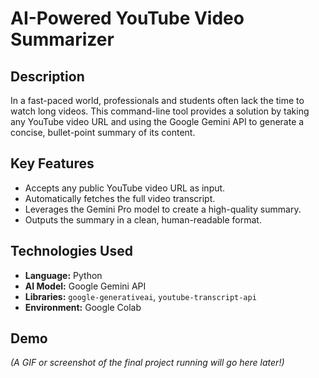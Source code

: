 # AI-Powered YouTube Video Summarizer

## Description
In a fast-paced world, professionals and students often lack the time to watch long videos. This command-line tool provides a solution by taking any YouTube video URL and using the Google Gemini API to generate a concise, bullet-point summary of its content.

## Key Features
* Accepts any public YouTube video URL as input.
* Automatically fetches the full video transcript.
* Leverages the Gemini Pro model to create a high-quality summary.
* Outputs the summary in a clean, human-readable format.

## Technologies Used
* **Language:** Python
* **AI Model:** Google Gemini API
* **Libraries:** `google-generativeai`, `youtube-transcript-api`
* **Environment:** Google Colab

## Demo
*(A GIF or screenshot of the final project running will go here later!)*

